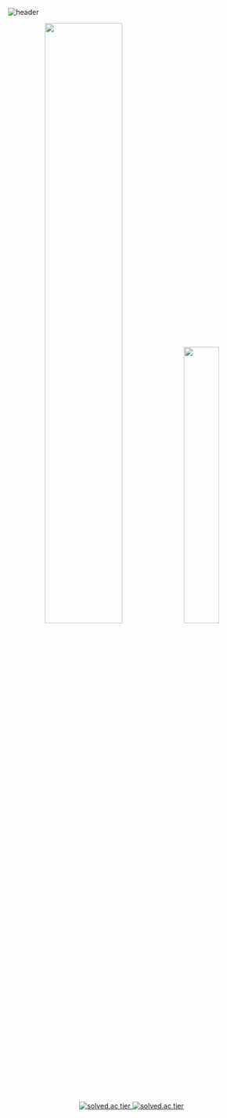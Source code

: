 ![header](https://capsule-render.vercel.app/api?type=venom&color=auto&height=250&section=header&text=Kyutark%20Kim&fontSize=50&fontcolor=auto)

<div align="center">
  <a href="https://github.com/anuraghazra/github-readme-stats">
    <img src="https://github-readme-stats.vercel.app/api?username=Kyutark&show_icons=true&theme=github_dark_dimmed&hide_border=true&count_private=true" width="56%" /></a>
  <a href="https://github.com/anuraghazra/github-readme-stats">
    <img src="https://github-readme-stats.vercel.app/api/top-langs/?username=Kyutark&layout=donut&show_icons=true&theme=github_dark_dimmed&langs_count=5&hide_border=true&count_private=true&hide=jupyter%20notebook" width="38%" /></a>
</div>


<p align="center">
  <a href="https://solved.ac/kyutkim01">
    <img src="http://mazassumnida.wtf/api/v2/generate_badge?boj=kyutkim01" referrerpolicy="no-referrer" alt="solved.ac tier">
  </a>
  <a href="https://solved.ac/kyutkim01">
    <img src="http://mazandi.herokuapp.com/api?handle=kyutkim01&theme=dark" referrerpolicy="no-referrer" alt="solved.ac tier">
  </a>
</p>

